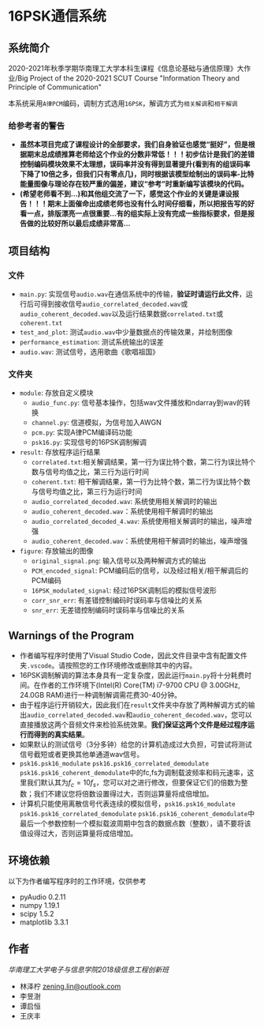 # 16PSK通信系统

## 系统简介
2020-2021年秋季学期华南理工大学本科生课程《信息论基础与通信原理》大作业/Big Project of the 2020-2021 SCUT Course "Information Theory and Principle of Communication"

本系统采用`A律PCM`编码，调制方式选用`16PSK`，解调方式为`相关解调`和`相干解调`
### **给参考者的警告**
- **虽然本项目完成了课程设计的全部要求，我们自身验证也感觉“挺好”，但是根据期末总成绩推算老师给这个作业的分数非常低！！！初步估计是我们的差错控制编码模块效果不太理想，误码率并没有得到显著提升(看到有的组误码率下降了10倍之多，但我们只有零点几)，同时根据该模型绘制出的误码率-比特能量图像与理论存在较严重的偏差，建议“参考”时重新编写该模块的代码。**
- **(希望老师看不到...)和其他组交流了一下，感觉这个作业的关键是课设报告！！！期末上面催命出成绩老师也没有什么时间仔细看，所以把报告写的好看一点，排版漂亮一点很重要...有的组实际上没有完成一些指标要求，但是报告做的比较好所以最后成绩非常高...**

## 项目结构
### 文件
- `main.py`: 实现信号`audio.wav`在通信系统中的传输，**验证时请运行此文件**，运行后可得到接收信号`audio_correlated_decoded.wav`或`audio_coherent_decoded.wav`以及运行结果数据`correlated.txt`或`coherent.txt`
- `test_and_plot`: 测试`audio.wav`中少量数据点的传输效果，并绘制图像
- `performance_estimation`: 测试系统输出的误差
- `audio.wav`: 测试信号，选用歌曲《歌唱祖国》

### 文件夹
- `module`: 存放自定义模块
  - `audio_func.py`: 信号基本操作，包括wav文件播放和ndarray到wav的转换
  - `channel.py`: 信道模拟，为信号加入AWGN
  - `pcm.py`: 实现A律PCM编译码功能
  - `psk16.py`: 实现信号的16PSK调制解调
- `result`: 存放程序运行结果
  - `correlated.txt`:相关解调结果，第一行为误比特个数，第二行为误比特个数与信号均值之比，第三行为运行时间
  - `coherent.txt`: 相干解调结果，第一行为比特个数，第二行为误比特个数与信号均值之比，第三行为运行时间
  - `audio_correlated_decoded.wav`: 系统使用相关解调时的输出
  - `audio_coherent_decoded.wav`：系统使用相干解调时的输出
  - `audio_correlated_decoded_4.wav`: 系统使用相关解调时的输出，噪声增强
  - `audio_coherent_decoded.wav`：系统使用相干解调时的输出，噪声增强
- `figure`: 存放输出的图像
  - `original_signal.png`: 输入信号以及两种解调方式的输出
  - `PCM_encoded_signal`: PCM编码后的信号，以及经过相关/相干解调后的PCM编码
  - `16PSK_modulated_signal`: 经过16PSK调制后的模拟信号波形
  - `corr_snr_err`: 有差错控制编码时误码率与信噪比的关系
  - `snr_err`: 无差错控制编码时误码率与信噪比的关系


## **Warnings of the Program**
- 作者编写程序时使用了Visual Studio Code，因此文件目录中含有配置文件夹`.vscode`。请按照您的工作环境修改或删除其中的内容。
- 16PSK调制解调的算法本身具有一定复杂度，因此运行`main.py`将十分耗费时间。在作者的工作环境下(Intel(R) Core(TM) i7-9700 CPU @ 3.00GHz, 24.0GB RAM)进行一种调制解调需花费30-40分钟。
- 由于程序运行开销较大，因此我们在`result`文件夹中存放了两种解调方式的输出`audio_correlated_decoded.wav`和`audio_coherent_decoded.wav`，您可以直接播放这两个音频文件来检验系统效果。**我们保证这两个文件是经过程序运行而得到的真实结果**。
- 如果默认的测试信号（3分多钟）给您的计算机造成过大负担，可尝试将测试信号截短或者更换其他单通道wav信号。
- `psk16.psk16_modulate` `psk16.psk16_correlated_demodulate` `psk16.psk16_coherent_demodulate`中的fc,fs为调制载波频率和码元速率，这里我们默认其为$f_c=10f_s$，您可以对之进行修改，但要保证它们的倍数为整数；我们不建议您将倍数设置得过大，否则运算量将成倍增加。
- 计算机只能使用离散信号代表连续的模拟信号，`psk16.psk16_modulate` `psk16.psk16_correlated_demodulate` `psk16.psk16_coherent_demodulate`中最后一个参数控制一个模拟载波周期中包含的数据点数（整数），请不要将该值设得过大，否则运算量将成倍增加。

## **环境依赖**
以下为作者编写程序时的工作环境，仅供参考
- pyAudio 0.2.11
- numpy 1.19.1
- scipy 1.5.2
- matplotlib 3.3.1

## 作者
*华南理工大学电子与信息学院2018级信息工程创新班*   
- 林泽柠 zening.lin@outlook.com  
- 李昱澍  
- 谭启恒  
- 王庆丰 